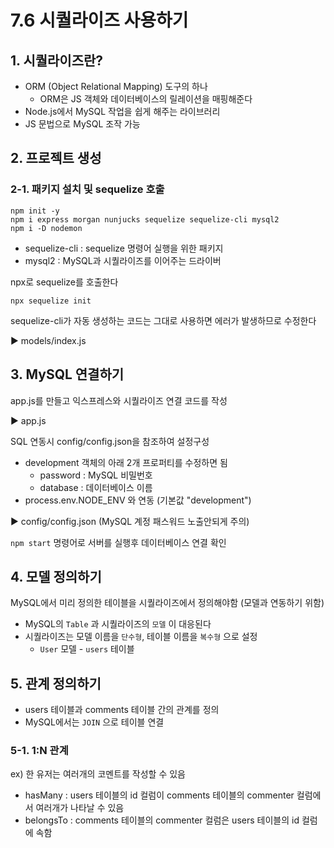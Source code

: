 # 7.6 시퀄라이즈 사용하기
## 1. 시퀄라이즈란?
- ORM (Object Relational Mapping) 도구의 하나
  - ORM은 JS 객체와 데이터베이스의 릴레이션을 매핑해준다
- Node.js에서 MySQL 작업을 쉽게 해주는 라이브러리
- JS 문법으로 MySQL 조작 가능

## 2. 프로젝트 생성
### 2-1. 패키지 설치 및 sequelize 호출
```shell
npm init -y
npm i express morgan nunjucks sequelize sequelize-cli mysql2
npm i -D nodemon
```
- sequelize-cli : sequelize 명령어 실행을 위한 패키지
- mysql2 : MySQL과 시퀄라이즈를 이어주는 드라이버


npx로 sequelize를 호출한다
```shell
npx sequelize init
```
sequelize-cli가 자동 생성하는 코드는 그대로 사용하면 에러가 발생하므로 수정한다   

▶️ models/index.js

## 3. MySQL 연결하기
app.js를 만들고 익스프레스와 시퀄라이즈 연결 코드를 작성

▶️ app.js

SQL 연동시 config/config.json을 참조하여 설정구성
- development 객체의 아래 2개 프로퍼티를 수정하면 됨
  - password : MySQL 비밀번호
  - database : 데이터베이스 이름
- process.env.NODE_ENV 와 연동 (기본값 "development")

▶️ config/config.json (MySQL 계정 패스워드 노출안되게 주의)

`npm start` 명령어로 서버를 실행후 데이터베이스 연결 확인

## 4. 모델 정의하기
MySQL에서 미리 정의한 테이블을 시퀄라이즈에서 정의해야함 (모델과 연동하기 위함)

- MySQL의 `Table` 과 시퀄라이즈의 `모델` 이 대응된다
- 시퀄라이즈는 모델 이름을 `단수형`, 테이블 이름을 `복수형` 으로 설정
  - `User` 모델 - `users` 테이블

## 5. 관계 정의하기
- users 테이블과 comments 테이블 간의 관계를 정의
- MySQL에서는 `JOIN` 으로 테이블 연결
### 5-1. 1:N 관계
ex) 한 유저는 여러개의 코멘트를 작성할 수 있음

- hasMany : users 테이블의 id 컬럼이 comments 테이블의 commenter 컬럼에서 여러개가 나타날 수 있음
- belongsTo : comments 테이블의 commenter 컬럼은 users 테이블의 id 컬럼에 속함
